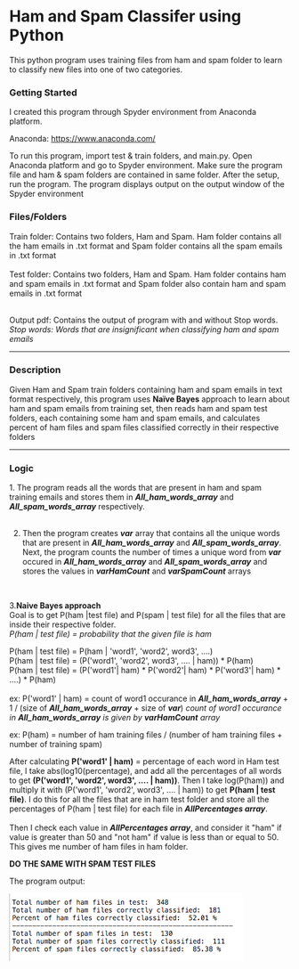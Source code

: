 <h1>Ham and Spam Classifer using Python</h1>
This python program uses training files from ham and spam folder to learn to classify new files into one of two categories. 

<h3>Getting Started</h3>
I created this program through Spyder environment from Anaconda platform.

Anaconda: https://www.anaconda.com/

To run this program, import test & train folders, and main.py. Open Anaconda platform and go to Spyder environment. Make sure  the program file and ham & spam folders are contained in same folder. After the setup, run the program. The program displays output on the output window of the Spyder environment



<h3>Files/Folders</h3>
Train folder: Contains two folders, Ham and Spam. Ham folder contains all the ham emails in .txt format and Spam folder contains all the spam emails in .txt format<br>
<br>
Test folder: Contains two folders, Ham and Spam. Ham folder contains ham and spam emails in .txt format and Spam folder also contain ham and spam emails in .txt format<br>
<br>

Output pdf: Contains the output of program with and without Stop words.<br>
  <em>Stop words: Words that are insignificant when classifying ham and spam emails</em>
  
  <hr>
 
<h3>Description</h3> 
Given Ham and Spam train folders containing ham and spam emails in text format respectively, this program uses <strong>Naïve Bayes</strong> approach to learn about ham and spam emails from training set, then reads ham and spam test folders, each containing some ham and spam emails, and calculates percent of ham files and spam files classified correctly 
in their respective folders

<hr>

<h3>Logic</h3>
1. The program reads all the words that are present in ham and spam training emails and stores them in <em><strong>All_ham_words_array</strong></em> and <em><strong>All_spam_words_array</strong></em> respectively.<br>
<br>

2. Then the program creates <em><strong>var</strong></em> array that contains all the unique words that are present in <em><strong>All_ham_words_array</strong></em> and <em><strong>All_spam_words_array</strong></em>. Next, the program counts the number of times a unique word from <em><strong>var</strong></em> occured in <em><strong>All_ham_words_array</strong></em> and <em><strong>All_spam_words_array</strong></em> and stores the values in <em><strong>varHamCount</strong></em> and <em><strong>varSpamCount</strong></em> arrays<br>
<br>

3.<strong>Naive Bayes approach</strong><br>
Goal is to get P(ham |test file) and P(spam | test file) for all the files that are inside their respective folder.<br> <em>P(ham | test file) = probability that the given file is ham</em><br>

P(ham | test file) = P(ham | 'word1', 'word2', word3', ....) <br>
P(ham | test file) = (P('word1', 'word2', word3', .... | ham)) * P(ham)<br>
P(ham | test file) = (P('word1'| ham) * P('word2'| ham) * P('word3'| ham) * ....) * P(ham)<br>
<br>
ex: P('word1' | ham) = count of word1 occurance in <em><strong>All_ham_words_array</strong></em> + 1 / (size of <em><strong>All_ham_words_array</strong></em> + size of <em><strong>var</strong></em>)
<em>count of word1 occurance in <strong>All_ham_words_array</strong> is given by <strong>varHamCount</strong> array</em>

ex: P(ham) = number of ham training files / (number of ham training files + number of training spam)

After calculating <strong>P('word1' | ham)</strong> = percentage of each word in Ham test file, I take abs(log10(percentage), and add all the percentages of all words to get <strong>(P('word1', 'word2', word3', .... | ham))</strong>. Then I take log(P(ham)) and multiply it with (P('word1', 'word2', word3', .... | ham)) to get <strong>P(ham | test file)</strong>. I do this for all the files that are in ham test folder and store all the percentages of P(ham | test file) for each file in <em><strong>AllPercentages array</em></strong>. <br>
<br>
Then I check each value in <em><strong>AllPercentages array</em></strong>, and consider it "ham" if value is greater than 50 and "not ham" if value is less than or equal to 50. This gives me number of ham files in ham folder. 

<strong>DO THE SAME WITH SPAM TEST FILES</strong>

The program output:

![](OutputImage.png)

